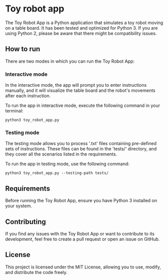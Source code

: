 # Toy robot app

The Toy Robot App is a Python application that simulates a toy robot moving on a table board. It has been tested and optimized for Python 3. If you are using Python 2, please be aware that there might be compatibility issues.

## How to run

There are two modes in which you can run the Toy Robot App:

### Interactive mode

In the interactive mode, the app will prompt you to enter instructions manually, and it will visualize the table board and the robot's movements after each instruction.

To run the app in interactive mode, execute the following command in your terminal:
  
`python3 toy_robot_app.py`

### Testing mode

The testing mode allows you to process '.txt' files containing pre-defined sets of instructions. These files can be found in the 'tests/' directory, and they cover all the scenarios listed in the requirements.

To run the app in testing mode, use the following command:

`python3 toy_robot_app.py --testing-path tests/`

## Requirements

Before running the Toy Robot App, ensure you have Python 3 installed on your system.

## Contributing

If you find any issues with the Toy Robot App or want to contribute to its development, feel free to create a pull request or open an issue on GitHub.

## License

This project is licensed under the MIT License, allowing you to use, modify, and distribute the code freely.
